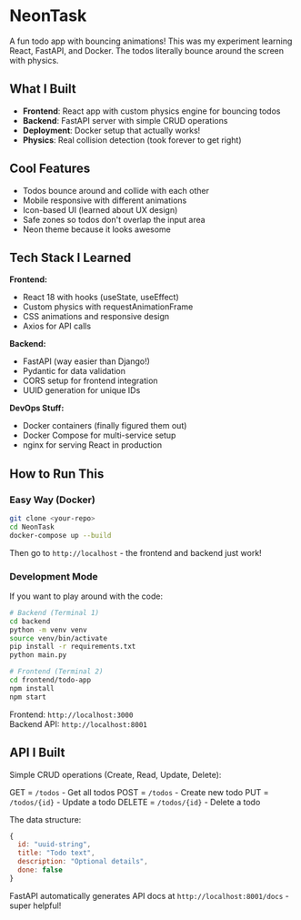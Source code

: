 # NeonTask 

A fun todo app with bouncing animations! This was my experiment learning React, FastAPI, and Docker. The todos literally bounce around the screen with physics.

## What I Built

- **Frontend**: React app with custom physics engine for bouncing todos
- **Backend**: FastAPI server with simple CRUD operations
- **Deployment**: Docker setup that actually works!
- **Physics**: Real collision detection (took forever to get right)

## Cool Features

- Todos bounce around and collide with each other
- Mobile responsive with different animations
- Icon-based UI (learned about UX design)
- Safe zones so todos don't overlap the input area
- Neon theme because it looks awesome

## Tech Stack I Learned

**Frontend:**
- React 18 with hooks (useState, useEffect)
- Custom physics with requestAnimationFrame 
- CSS animations and responsive design
- Axios for API calls

**Backend:**
- FastAPI (way easier than Django!)
- Pydantic for data validation
- CORS setup for frontend integration
- UUID generation for unique IDs

**DevOps Stuff:**
- Docker containers (finally figured them out)
- Docker Compose for multi-service setup
- nginx for serving React in production

## How to Run This

### Easy Way (Docker)
```bash
git clone <your-repo>
cd NeonTask
docker-compose up --build
```
Then go to `http://localhost` - the frontend and backend just work!

### Development Mode
If you want to play around with the code:
```bash
# Backend (Terminal 1)
cd backend
python -m venv venv
source venv/bin/activate
pip install -r requirements.txt
python main.py

# Frontend (Terminal 2) 
cd frontend/todo-app
npm install
npm start
```

Frontend: `http://localhost:3000`  
Backend API: `http://localhost:8001`

## API I Built

Simple CRUD operations (Create, Read, Update, Delete):

GET = `/todos` -  Get all todos
POST = `/todos` -  Create new todo
PUT = `/todos/{id}` - Update a todo
DELETE = `/todos/{id}` - Delete a todo

The data structure:
```javascript
{
  id: "uuid-string",
  title: "Todo text", 
  description: "Optional details",
  done: false
}
```

FastAPI automatically generates API docs at `http://localhost:8001/docs` - super helpful!
